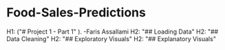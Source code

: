 # Food-Sales-Predictions

H1:  ("# Project 1 - Part 1" ).
 -Faris Assallami
H2: "## Loading Data"
H2: "## Data Cleaning"
H2: "## Exploratory Visuals"
H2: "## Explanatory Visuals"
